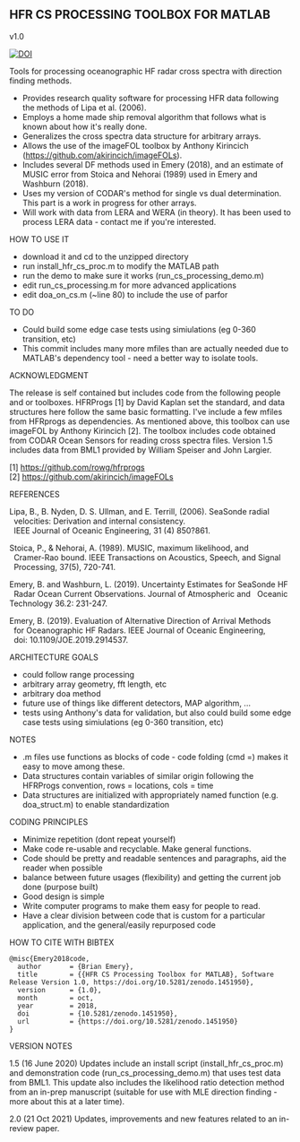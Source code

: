 ## HFR CS PROCESSING TOOLBOX FOR MATLAB ##

v1.0

[![DOI](https://zenodo.org/badge/84593561.svg)](https://zenodo.org/badge/latestdoi/84593561)

Tools for processing oceanographic HF radar cross spectra with direction
finding methods. 

- Provides research quality software for processing HFR data following the
  methods of Lipa et al. (2006).
- Employs a home made ship removal algorithm that follows what is known 
  about how it's really done. 
- Generalizes the cross spectra data structure for arbitrary arrays.
- Allows the use of the imageFOL toolbox by Anthony Kirincich 
  (https://github.com/akirincich/imageFOLs).
- Includes several DF methods used in Emery (2018), and an estimate of 
  MUSIC error from Stoica and Nehorai (1989) used in Emery and Washburn (2018).
- Uses my version of CODAR's method for single vs dual determination. This 
  part is a work in progress for other arrays. 
- Will work with data from LERA and WERA (in theory). It has been used to 
  process LERA data - contact me if you're interested.


HOW TO USE IT
- download it and cd to the unzipped directory
- run install_hfr_cs_proc.m to modify the MATLAB path
- run the demo to make sure it works (run_cs_processing_demo.m)
- edit run_cs_processing.m for more advanced applications 
- edit doa_on_cs.m (~line 80) to include the use of parfor 



TO DO
- Could build some edge case tests using simiulations (eg 0-360 
  transition, etc)
- This commit includes many more mfiles than are actually needed due to MATLAB's 
  dependency tool - need a better way to isolate tools. 


ACKNOWLEDGMENT

The release is self contained but includes code from the following people
and or toolboxes. HFRProgs [1] by David Kaplan set the standard, and data
structures here follow the same basic formatting. I've include a few mfiles
from HFRprogs as dependencies. As mentioned above, this toolbox can use 
imageFOL by Anthony Kirincich [2]. The toolbox includes code obtained
from CODAR Ocean Sensors for reading cross spectra files. Version 1.5 
includes data from BML1 provided by William Speiser and John Largier. 

[1] https://github.com/rowg/hfrprogs  
[2] https://github.com/akirincich/imageFOLs   


REFERENCES

Lipa, B., B. Nyden, D. S. Ullman, and E. Terrill, (2006). SeaSonde radial   
&nbsp;&nbsp;velocities: Derivation and internal consistency.  
&nbsp;&nbsp;IEEE Journal of Oceanic Engineering, 31 (4) 850?861.  

Stoica, P., & Nehorai, A. (1989). MUSIC, maximum likelihood, and  
&nbsp;&nbsp;Cramer-Rao bound. IEEE Transactions on Acoustics, Speech, and Signal     
&nbsp;&nbsp;Processing, 37(5), 720-741.  

Emery, B. and Washburn, L. (2019). Uncertainty Estimates for SeaSonde HF   
&nbsp;&nbsp;Radar Ocean Current Observations. Journal of Atmospheric and 
&nbsp;&nbsp;Oceanic Technology 36.2: 231-247.

Emery, B. (2019). Evaluation of Alternative Direction of Arrival Methods  
&nbsp;&nbsp;for Oceanographic HF Radars. IEEE Journal of Oceanic Engineering,   
&nbsp;&nbsp;doi: 10.1109/JOE.2019.2914537.  


ARCHITECTURE GOALS

- could follow range processing
- arbitrary array geometry, fft length, etc
- arbitrary doa method 
- future use of things like different detectors, MAP algorithm, ...
- tests using Anthony's data for validation, but also could build some
  edge case tests using simiulations (eg 0-360 transition, etc)


NOTES

- .m files use functions as blocks of code - code folding (cmd =) makes it easy to move among these.
- Data structures contain variables of similar origin following the HFRProgs
  convention, rows = locations, cols = time
- Data structures are initialized with appropriately named function 
  (e.g. doa_struct.m) to enable standardization



CODING PRINCIPLES

- Minimize repetition (dont repeat yourself)
- Make code re-usable and recyclable. Make general functions. 
- Code should be pretty and readable sentences and paragraphs, aid the reader when
  possible
- balance between future usages (flexibility) and getting the current job done (purpose built)
- Good design is simple
- Write computer programs to make them easy for people to read.
- Have  a clear division between code that is custom for a particular application, 
  and the general/easily repurposed code
  
  
HOW TO CITE WITH BIBTEX
  
```
@misc{Emery2018code,
  author       = {Brian Emery},
  title        = {{HFR CS Processing Toolbox for MATLAB}, Software Release Version 1.0, https://doi.org/10.5281/zenodo.1451950},
  version      = {1.0},
  month        = oct,
  year         = 2018,
  doi          = {10.5281/zenodo.1451950},
  url          = {https://doi.org/10.5281/zenodo.1451950}
}
```

VERSION NOTES

1.5 (16 June 2020)
Updates include an install script (install_hfr_cs_proc.m) and demonstration code (run_cs_processing_demo.m) that 
uses test data from BML1. This update also includes the likelihood ratio detection method from an in-prep
manuscript (suitable for use with MLE direction finding - more about this at a later time). 

2.0 (21 Oct 2021) 
Updates, improvements and new features related to an in-review paper.
